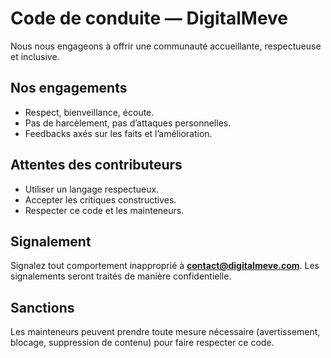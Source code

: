 # Code de conduite — DigitalMeve

Nous nous engageons à offrir une communauté accueillante, respectueuse et inclusive.

## Nos engagements
- Respect, bienveillance, écoute.
- Pas de harcèlement, pas d’attaques personnelles.
- Feedbacks axés sur les faits et l’amélioration.

## Attentes des contributeurs
- Utiliser un langage respectueux.
- Accepter les critiques constructives.
- Respecter ce code et les mainteneurs.

## Signalement
Signalez tout comportement inapproprié à **contact@digitalmeve.com**.
Les signalements seront traités de manière confidentielle.

## Sanctions
Les mainteneurs peuvent prendre toute mesure nécessaire (avertissement, blocage, suppression de contenu) pour faire respecter ce code.

